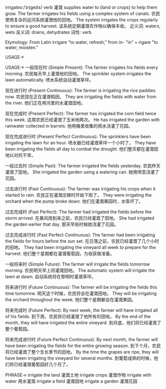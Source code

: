 irrigates:/ˈɪrɪɡeɪts/
verb
灌溉
supplies water to (land or crops) to help them grow.
The farmer irrigates his fields using a complex system of canals. 农民使用复杂的运河系统灌溉他的田地。
The system irrigates the crops regularly to ensure a good harvest.  该系统定期灌溉农作物以确保丰收。
近义词: waters, wets
反义词: drains, dehydrates
词性: verb

Etymology:
From Latin irrigare "to water, refresh," from in- "in" + rigare "to water, moisten."

USAGE->

USAGE->
一般现在时 (Simple Present):
The farmer irrigates his fields every morning.  农民每天早上灌溉他的田地。
The sprinkler system irrigates the lawn automatically.  喷水系统自动灌溉草坪。

现在进行时 (Present Continuous):
The farmer is irrigating the rice paddies now. 农民现在正在灌溉稻田。
They are irrigating the fields with water from the river.  他们正在用河里的水灌溉田地。


现在完成时 (Present Perfect):
The farmer has irrigated the corn field twice this week.  这周农民已经灌溉了玉米地两次。
He has irrigated the garden with rainwater collected in barrels. 他用桶里收集的雨水浇灌了花园。


现在完成进行时 (Present Perfect Continuous):
The sprinklers have been irrigating the lawn for an hour.  喷水器已经灌溉草坪一个小时了。
They have been irrigating the fields all day to combat the drought.  他们整天都在灌溉田地以对抗干旱。


一般过去时 (Simple Past):
The farmer irrigated the fields yesterday.  农民昨天灌溉了田地。
She irrigated the garden using a watering can.  她用喷壶浇灌了花园。


过去进行时 (Past Continuous):
The farmer was irrigating his crops when it started to rain.  农民正在灌溉庄稼时开始下雨了。
They were irrigating the orchard when the pump broke down.  他们在灌溉果园时，水泵坏了。


过去完成时 (Past Perfect):
The farmer had irrigated the fields before the storm arrived.  在暴风雨到来之前，农民已经灌溉了田地。
She had irrigated the garden earlier that day. 那天早些时候她浇灌了花园。


过去完成进行时 (Past Perfect Continuous):
The farmer had been irrigating the fields for hours before the sun set.  在日落之前，农民已经灌溉了几个小时的田地。
They had been irrigating the vineyard all week to prepare for the harvest.  他们整个星期都在灌溉葡萄园，为收获做准备。


一般将来时 (Simple Future):
The farmer will irrigate the fields tomorrow morning.  农民明天早上将灌溉田地。
The automatic system will irrigate the lawn at dawn. 自动系统将在黎明时灌溉草坪。


将来进行时 (Future Continuous):
The farmer will be irrigating the fields this time tomorrow.  明天这个时候，农民将会在灌溉田地。
They will be irrigating the orchard throughout the week. 他们整个星期都会在灌溉果园。


将来完成时 (Future Perfect):
By next week, the farmer will have irrigated all of his fields.  到下周，农民将已经灌溉了他所有的田地。
By the end of the month, they will have irrigated the entire vineyard. 到月底，他们将已经灌溉了整个葡萄园。


将来完成进行时 (Future Perfect Continuous):
By next month, the farmer will have been irrigating the fields for the entire growing season.  到下个月，农民将已经灌溉了整个生长季节的田地。
By the time the grapes are ripe, they will have been irrigating the vineyard for several months.  到葡萄成熟的时候，他们将已经灌溉葡萄园好几个月了。


PHRASE->
irrigate the land  灌溉土地
irrigate crops  灌溉作物
irrigate with water  用水灌溉
irrigate a field  灌溉田地
irrigate a garden  灌溉花园

